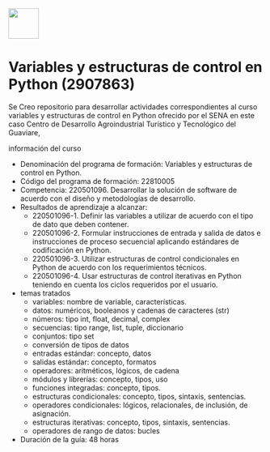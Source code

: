 <img src="https://certificadossena.net/wp-content/uploads/2022/10/logo-sena-naranja-png-2022.png" width="60" height="60">

<h1 aling="center">Variables y estructuras de control en Python (2907863)</h1>
Se Creo repositorio para desarrollar actividades correspondientes al curso variables y estructuras de control en Python ofrecido por el SENA en este caso Centro de Desarrollo Agroindustrial Turístico y Tecnológico del Guaviare, 

información del curso

- Denominación del programa de formación: Variables y estructuras de control en Python.
- Código del programa de formación: 22810005
- Competencia: 220501096. Desarrollar la solución de software de acuerdo con el diseño y        metodologías de desarrollo.
- Resultados de aprendizaje a alcanzar:
    - 220501096-1. Definir las variables a utilizar de acuerdo con el tipo de dato que deben contener.
    - 220501096-2. Formular instrucciones de entrada y salida de datos e instrucciones de proceso secuencial aplicando estándares de codificación en Python.
    - 220501096-3. Utilizar estructuras de control condicionales en Python de acuerdo con los requerimientos técnicos.
    - 220501096-4. Usar estructuras de control iterativas en Python teniendo en cuenta los ciclos requeridos por el usuario.
- temas tratados
    - variables: nombre de variable, características.
    - datos: numéricos, booleanos y cadenas de caracteres (str)
    - números: tipo int, float, decimal, complex
    - secuencias: tipo range, list, tuple, diccionario
    - conjuntos: tipo set
    - conversión de tipos de datos  
    - entradas estándar: concepto, datos
    - salidas estándar: concepto, formatos
    - operadores: aritméticos, lógicos, de cadena
    - módulos y librerías: concepto, tipos, uso
    - funciones integradas: concepto, tipos.
    - estructuras condicionales: concepto, tipos, sintaxis, sentencias.
    - operadores condicionales: lógicos, relacionales, de inclusión, de asignación.
    - estructuras iterativas: concepto, tipos, sintaxis, sentencias.
    - operadores de rango de datos: bucles
- Duración de la guía: 48 horas 







